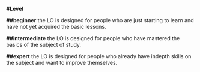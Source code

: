 **#Level**

**##beginner**
the LO is designed for people who are just starting to learn and have not yet acquired the basic lessons.

**##intermediate** 
the LO is designed for people who have mastered the basics of the subject of study.

**##expert** 
the LO is designed for people who already have indepth skills on the subject and want to improve themselves.
